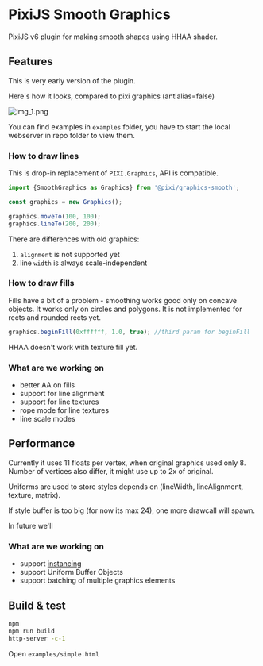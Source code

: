 # PixiJS Smooth Graphics
PixiJS v6 plugin for making smooth shapes using HHAA shader.

## Features

This is very early version of the plugin.

Here's how it looks, compared to pixi graphics (antialias=false)

![img_1.png](img_1.png)

You can find examples in `examples` folder, you have to start the local webserver in repo folder to view them. 

### How to draw lines

This is drop-in replacement of `PIXI.Graphics`, API is compatible.

```js
import {SmoothGraphics as Graphics} from '@pixi/graphics-smooth';

const graphics = new Graphics();

graphics.moveTo(100, 100);
graphics.lineTo(200, 200);
```

There are differences with old graphics:
1. `alignment` is not supported yet
2. line `width` is always scale-independent

### How to draw fills

Fills have a bit of a problem - smoothing works good only on concave objects.
It works only on circles and polygons. It is not implemented for rects and rounded rects yet.  

```js
graphics.beginFill(0xffffff, 1.0, true); //third param for beginFill
```

HHAA doesn't work with texture fill yet.

### What are we working on

* better AA on fills
* support for line alignment
* support for line textures
* rope mode for line textures
* line scale modes

## Performance

Currently it uses 11 floats per vertex, when original graphics used only 8. Number of vertices also differ, it might use up to 2x of original.

Uniforms are used to store styles depends on (lineWidth, lineAlignment, texture, matrix).

If style buffer is too big (for now its max 24), one more drawcall will spawn.

In future we'll 

### What are we working on

* support [instancing](https://wwwtyro.net/2019/11/18/instanced-lines.html)
* support Uniform Buffer Objects
* support batching of multiple graphics elements

## Build & test

```bash
npm
npm run build
http-server -c-1
```

Open `examples/simple.html`
